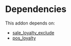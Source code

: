 # Dependencies

This addon depends on:

- [sale_loyalty_exclude](../../odoo-bringout-oca-sale-workflow-sale_loyalty_exclude)
- [pos_loyalty](../../odoo-bringout-oca-ocb-pos_loyalty)
